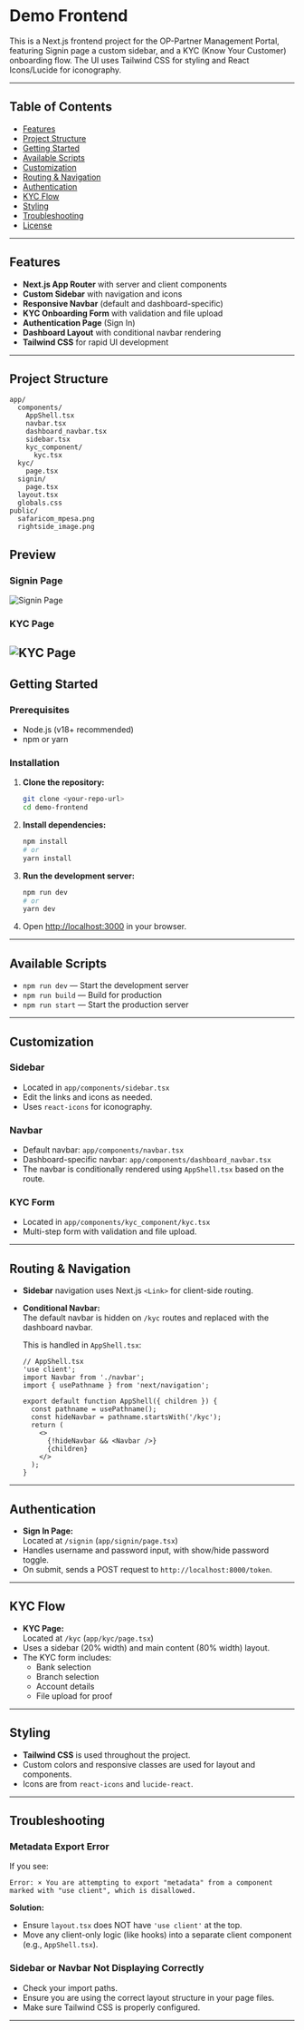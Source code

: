 # Demo Frontend

This is a Next.js frontend project for the OP-Partner Management Portal, featuring Signin page a custom sidebar, and a KYC (Know Your Customer) onboarding flow. The UI uses Tailwind CSS for styling and React Icons/Lucide for iconography.

---

## Table of Contents

- [Features](#features)
- [Project Structure](#project-structure)
- [Getting Started](#getting-started)
- [Available Scripts](#available-scripts)
- [Customization](#customization)
- [Routing & Navigation](#routing--navigation)
- [Authentication](#authentication)
- [KYC Flow](#kyc-flow)
- [Styling](#styling)
- [Troubleshooting](#troubleshooting)
- [License](#license)

---

## Features

- **Next.js App Router** with server and client components
- **Custom Sidebar** with navigation and icons
- **Responsive Navbar** (default and dashboard-specific)
- **KYC Onboarding Form** with validation and file upload
- **Authentication Page** (Sign In)
- **Dashboard Layout** with conditional navbar rendering
- **Tailwind CSS** for rapid UI development

---

## Project Structure

```
app/
  components/
    AppShell.tsx
    navbar.tsx
    dashboard_navbar.tsx
    sidebar.tsx
    kyc_component/
      kyc.tsx
  kyc/
    page.tsx
  signin/
    page.tsx
  layout.tsx
  globals.css
public/
  safaricom_mpesa.png
  rightside_image.png
```
## Preview
### Signin Page

![Signin Page](./public/signin_page.png)

### KYC Page

![KYC Page](./public/kyc_page/kyc.png)
---

## Getting Started

### Prerequisites

- Node.js (v18+ recommended)
- npm or yarn

### Installation

1. **Clone the repository:**
   ```sh
   git clone <your-repo-url>
   cd demo-frontend
   ```

2. **Install dependencies:**
   ```sh
   npm install
   # or
   yarn install
   ```

3. **Run the development server:**
   ```sh
   npm run dev
   # or
   yarn dev
   ```

4. Open [http://localhost:3000](http://localhost:3000) in your browser.

---

## Available Scripts

- `npm run dev` — Start the development server
- `npm run build` — Build for production
- `npm run start` — Start the production server

---

## Customization

### Sidebar

- Located in `app/components/sidebar.tsx`
- Edit the links and icons as needed.
- Uses `react-icons` for iconography.

### Navbar

- Default navbar: `app/components/navbar.tsx`
- Dashboard-specific navbar: `app/components/dashboard_navbar.tsx`
- The navbar is conditionally rendered using `AppShell.tsx` based on the route.

### KYC Form

- Located in `app/components/kyc_component/kyc.tsx`
- Multi-step form with validation and file upload.

---

## Routing & Navigation

- **Sidebar** navigation uses Next.js `<Link>` for client-side routing.
- **Conditional Navbar:**  
  The default navbar is hidden on `/kyc` routes and replaced with the dashboard navbar.

  This is handled in `AppShell.tsx`:
  ```tsx
  // AppShell.tsx
  'use client';
  import Navbar from './navbar';
  import { usePathname } from 'next/navigation';

  export default function AppShell({ children }) {
    const pathname = usePathname();
    const hideNavbar = pathname.startsWith('/kyc');
    return (
      <>
        {!hideNavbar && <Navbar />}
        {children}
      </>
    );
  }
  ```

---

## Authentication

- **Sign In Page:**  
  Located at `/signin` (`app/signin/page.tsx`)
- Handles username and password input, with show/hide password toggle.
- On submit, sends a POST request to `http://localhost:8000/token`.

---

## KYC Flow

- **KYC Page:**  
  Located at `/kyc` (`app/kyc/page.tsx`)
- Uses a sidebar (20% width) and main content (80% width) layout.
- The KYC form includes:
  - Bank selection
  - Branch selection
  - Account details
  - File upload for proof

---

## Styling

- **Tailwind CSS** is used throughout the project.
- Custom colors and responsive classes are used for layout and components.
- Icons are from `react-icons` and `lucide-react`.

---

## Troubleshooting

### Metadata Export Error

If you see:
```
Error: × You are attempting to export "metadata" from a component marked with "use client", which is disallowed.
```
**Solution:**  
- Ensure `layout.tsx` does NOT have `'use client'` at the top.
- Move any client-only logic (like hooks) into a separate client component (e.g., `AppShell.tsx`).

### Sidebar or Navbar Not Displaying Correctly

- Check your import paths.
- Ensure you are using the correct layout structure in your page files.
- Make sure Tailwind CSS is properly configured.


---

